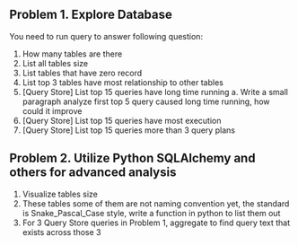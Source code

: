 ## Problem 1. Explore Database

You need to run query to answer following question:

1. How many tables are there
2. List all tables size
3. List tables that have zero record
4. List top 3 tables have most relationship to other tables
5. [Query Store] List top 15 queries have long time running
   a. Write a small paragraph analyze first top 5 query caused long time running, how
   could it improve
6. [Query Store] List top 15 queries have most execution
7. [Query Store] List top 15 queries more than 3 query plans

## Problem 2. Utilize Python SQLAlchemy and others for advanced analysis

1. Visualize tables size
2. These tables some of them are not naming convention yet, the standard is Snake_Pascal_Case style, write a function in python to list them out
3. For 3 Query Store queries in Problem 1, aggregate to find query text that exists across those 3
